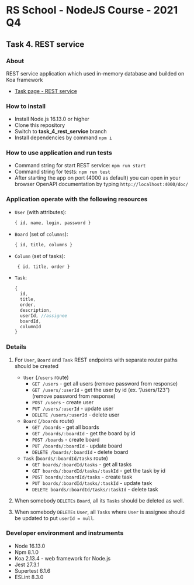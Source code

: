 # RS School - NodeJS Course - 2021 Q4

## Task 4. REST service

### About
REST service application which used in-memory database and builded on Koa framework
- [Task page - REST service](https://github.com/rolling-scopes-school/basic-nodejs-course/blob/master/descriptions/rest-service.md)

### How to install
- Install Node.js 16.13.0 or higher
- Clone this repository
- Switch to **task_4_rest_service** branch
- Install dependencies by command `npm i`

### How to use application and run tests
- Command string for start REST service: `npm run start`
- Command string for tests: `npm run test`
- After starting the app on port (4000 as default) you can open in your browser OpenAPI documentation by typing `http://localhost:4000/doc/`

### Application operate with the following resources

- `User` (with attributes):
  ```javascript
  { id, name, login, password }
  ```
- `Board` (set of `columns`):
  ```javascript
  { id, title, columns }
  ```
- `Column` (set of tasks):
  ```javascript
   { id, title, order }
  ```
- `Task`:
  ```javascript
  {
    id,
    title,
    order,
    description,
    userId, //assignee
    boardId,
    columnId
  }
  ```

### Details

1. For `User`, `Board` and `Task` REST endpoints with separate router paths should be created
    * `User` (`/users` route)
      * `GET /users` - get all users (remove password from response)
      * `GET /users/:userId` - get the user by id (ex. “/users/123”) (remove password from response)
      * `POST /users` - create user
      * `PUT /users/:userId` - update user
      * `DELETE /users/:userId` - delete user
    * `Board` (`/boards` route)
      * `GET /boards` - get all boards
      * `GET /boards/:boardId` - get the board by id
      * `POST /boards` - create board
      * `PUT /boards/:boardId` - update board
      * `DELETE /boards/:boardId` - delete board
    * `Task` (`boards/:boardId/tasks` route)
      * `GET boards/:boardId/tasks` - get all tasks
      * `GET boards/:boardId/tasks/:taskId` - get the task by id
      * `POST boards/:boardId/tasks` - create task
      * `PUT boards/:boardId/tasks/:taskId` - update task
      * `DELETE boards/:boardId/tasks/:taskId` - delete task

2. When somebody `DELETEs` `Board`, all its `Tasks` should be deleted as well.

3. When somebody `DELETEs` `User`, all `Tasks` where `User` is assignee should be updated to put `userId = null`.

### Developer environment and instruments
- Node 16.13.0
- Npm 8.1.0
- Koa 2.13.4 - web framework for Node.js
- Jest 27.3.1
- Supertest 6.1.6
- ESLint 8.3.0